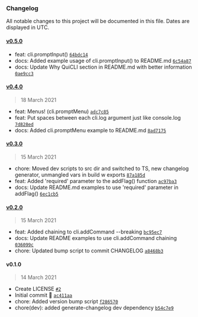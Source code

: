### Changelog

All notable changes to this project will be documented in this file. Dates are displayed in UTC.

#### [v0.5.0](https://github.com/thecodeah/quicli/compare/v0.4.0...v0.5.0)

- feat: cli.promptInput() [`64bdc14`](https://github.com/thecodeah/quicli/commit/64bdc14953d8bcdbbfe4d7db8ced8d99d56c5fbe)
- docs: Added example usage of cli.promptInput() to README.md [`6c54a87`](https://github.com/thecodeah/quicli/commit/6c54a87a206f99f7c9d04bcfbf4f61753c49a677)
- docs: Update Why QuiCLI section in README.md with better information [`0ae9cc3`](https://github.com/thecodeah/quicli/commit/0ae9cc3e127bfa5a83946c47e6acb9b0c28cf7d0)

#### [v0.4.0](https://github.com/thecodeah/quicli/compare/v0.3.0...v0.4.0)

> 18 March 2021

- feat: Menus! (cli.promptMenu) [`adc7c85`](https://github.com/thecodeah/quicli/commit/adc7c851e7bb53624e52b4d01628dbf2615e03b6)
- feat: Put spaces between each cli.log argument just like console.log [`7d828ed`](https://github.com/thecodeah/quicli/commit/7d828ed17a12dce2bf33a4fc9571716cd0a1e8e4)
- docs: Added cli.promptMenu example to README.md [`8ad7175`](https://github.com/thecodeah/quicli/commit/8ad71750f9c9915d0e77c9513b3fb7cacf188847)

#### [v0.3.0](https://github.com/thecodeah/quicli/compare/v0.2.0...v0.3.0)

> 15 March 2021

- chore: Moved dev scripts to src dir and switched to TS, new changelog generator, unmangled vars in build w exports [`87a185d`](https://github.com/thecodeah/quicli/commit/87a185d1a1ac1049f548588f169fb57032277ff4)
- feat: Added 'required' parameter to the addFlag() function [`ac97ba3`](https://github.com/thecodeah/quicli/commit/ac97ba3a0915bd74e53fd336de6b81e75b6eeb4e)
- docs: Update README.md examples to use 'required' parameter in addFlag() [`6ec1cb5`](https://github.com/thecodeah/quicli/commit/6ec1cb5e6be633a89aac5b60fe08f9ea233b6beb)

#### [v0.2.0](https://github.com/thecodeah/quicli/compare/v0.1.0...v0.2.0)

> 15 March 2021

- feat: Added chaining to cli.addCommand --breaking [`bc95ec7`](https://github.com/thecodeah/quicli/commit/bc95ec789973eb1b573ab110022d133cb0c1fe87)
- docs: Update README examples to use cli.addCommand chaining [`036099c`](https://github.com/thecodeah/quicli/commit/036099cd4d86e65fb2647b2d6aa1a67b70d54dff)
- chore: Updated bump script to commit CHANGELOG [`a8468b3`](https://github.com/thecodeah/quicli/commit/a8468b31bdf76b26513154e907b16040b7574836)

#### v0.1.0

> 14 March 2021

- Create LICENSE [`#2`](https://github.com/thecodeah/quicli/pull/2)
- Initial commit 🚀 [`ac411aa`](https://github.com/thecodeah/quicli/commit/ac411aa8b6ae79fa674e389a2eb66f290dfaf47d)
- chore: Added version bump script [`f286570`](https://github.com/thecodeah/quicli/commit/f2865705a4c89423082214bf6376371e004c9dca)
- chore(dev): added generate-changelog dev dependency [`b54c7e9`](https://github.com/thecodeah/quicli/commit/b54c7e9bc83fc55923da1017b85b9254c1f9fbdf)
